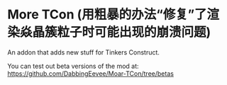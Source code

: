 # More TCon (用**粗暴**的办法“修复”了渲染焱晶簇粒子时可能出现的崩溃问题)

An addon that adds new stuff for Tinkers Construct.

You can test out beta versions of the mod at: https://github.com/DabbingEevee/Moar-TCon/tree/betas
